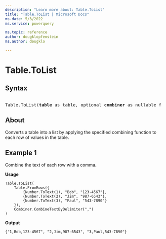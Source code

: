 ```yaml
---
description: "Learn more about: Table.ToList"
title: "Table.ToList | Microsoft Docs"
ms.date: 5/3/2022
ms.service: powerquery

ms.topic: reference
author: dougklopfenstein
ms.author: dougklo

---
```

# Table.ToList

## Syntax

<pre> 
Table.ToList(<b>table</b> as table, optional <b>combiner</b> as nullable function) as list
</pre>
  
## About

Converts a table into a list by applying the specified combining function to each row of values in the table.

## Example 1

Combine the text of each row with a comma.

**Usage**

```powerquery-m
Table.ToList(
    Table.FromRows({
        {Number.ToText(1), "Bob", "123-4567"},
        {Number.ToText(2), "Jim", "987-6543"},
        {Number.ToText(3), "Paul", "543-7890"}
    }),
    Combiner.CombineTextByDelimiter(",")
)
```

**Output**

`{"1,Bob,123-4567", "2,Jim,987-6543", "3,Paul,543-7890"}`
